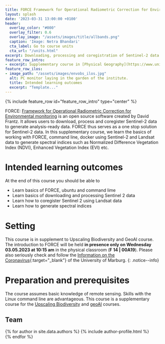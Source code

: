 ```yaml
---
title: FORCE Framework for Operational Radiometric Correction for Environmental monitoring
layout: splash
date: '2023-03-31 13:00:00 +0100'
header:
  overlay_color: "#000"
  overlay_filter: 0.6
  overlay_image: "/assets/images/title/allbands.png"
  caption: 'Image: Netra Bhandari'
  cta_label: Go to course units
  cta_url: "/units.html"
excerpt: Downloading, processing and coregistration of Sentinel-2 data
feature_row_intro:
- excerpt: Supplementary course in [Physical Geography](https://www.uni-marburg.de/en/fb19/disciplines/physisch){:target="_blank"} at Marburg University
feature_row_ilos:
- image_path: "/assets/images/envobs_ilos.jpg"
  alt: PC monitor laying in the garden of the institute.
  title: Intended learning outcomes
  excerpt: "Template..."
---
```


{% include feature_row id="feature_row_intro" type="center" %}

FORCE: [Framework for Operational Radiometric Correction for Environmental monitoring](https://force-eo.readthedocs.io/en/latest/index.html) is an open source software created by David Frantz. It allows users to download, process and coregister Sentinel-2 data to generate analysis-ready data. FORCE thus serves as a one stop solution for Sentinel-2 data. In this supplementary course, we learn the basics of working with FORCE, command line, docker using Sentinel-2 and Landsat  data to generate spectral indices such as Normalized Difference Vegetation Index (NDVI), Enhanced Vegetation Index (EVI) etc.



# Intended learning outcomes
At the end of this course you should be able to
  
* Learn basics of FORCE, ubuntu and command lime
* Learn basics of downloading and processing Sentinel 2 data
* Learn how to coregister Sentinel 2 using Landsat data
* Learn how to generate spectral indices



# Setting

This course is in supplement to Upscaling Biodiversity and GeoAI course. The introduction to FORCE will be held **in presence only on Wednesday 03.05.2023 at 10:15 am** in the physical classroom (**F 14 | 00A19**).
Please also seriously check and follow the [Information on the Coronavirus](https://www.uni-marburg.de/de/universitaet/administration/sicherheit/coronavirus){:target="_blank"} of the University of Marburg.
{: .notice--info}





# Preparation and prerequisites

The course assumes basic knowledge of remote sensing. Skills with the Linux command line are advantageous. This course is a supplementary course for the [Upscaling Biodiversity](https://geomoer.github.io/moer-mpg-upscaling/) and [geoAI](https://geomoer.github.io/geoAI/) courses.


## Team

{% for author in site.data.authors %}
  {% include author-profile.html %}
 <br />
{% endfor %}


